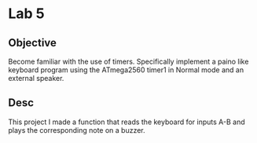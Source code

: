 # Lab 5
## Objective
Become familiar with the use of timers. Specifically implement a paino like keyboard program using the ATmega2560 timer1 in Normal mode and an external speaker.
## Desc
This project I made a function that reads the keyboard for inputs A-B and plays the corresponding note on a buzzer.
